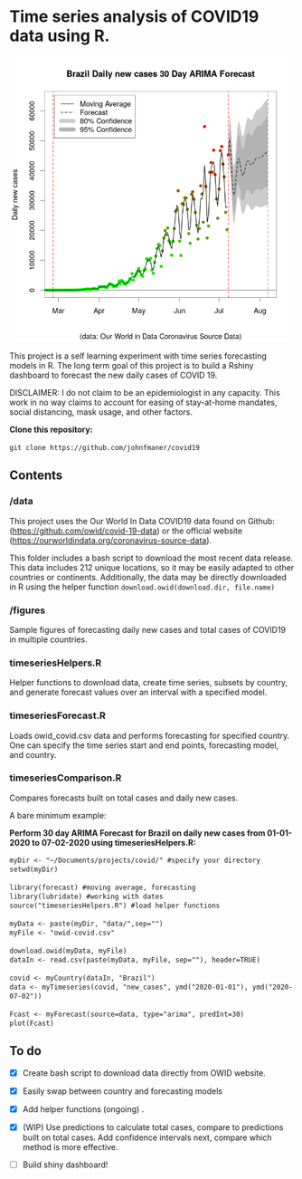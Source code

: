 # Time series analysis of COVID19 data using R. 

![Example figure](figures/Brazil%20Daily%20new%20cases%2030%20Day%20ARIMA%20Forecast.png)

This project is a self learning experiment with time series forecasting models in R. The long term goal of this project is to build a Rshiny dashboard to forecast the new daily cases of COVID 19. 

DISCLAIMER: I do not claim to be an epidemiologist in any capacity. This work in no way claims to account for easing of stay-at-home mandates, social distancing, mask usage, and other factors. 

**Clone this repository:**

`git clone https://github.com/johnfmaner/covid19`

## Contents 

### /data
This project uses the Our World In Data COVID19 data found on Github: (https://github.com/owid/covid-19-data) or the official website (https://ourworldindata.org/coronavirus-source-data). 

This folder includes a bash script to download the most recent data release. This data includes 212 unique locations, so it may be easily adapted to other countries or continents. Additionally, the data may be directly downloaded in R using the helper function `download.owid(download.dir, file.name)`

### /figures
Sample figures of forecasting daily new cases and total cases of COVID19 in multiple countries. 

### timeseriesHelpers.R
Helper functions to download data, create time series, subsets by country, and generate forecast values over an interval with a specified model. 

### timeseriesForecast.R
Loads owid_covid.csv data and performs forecasting for specified country. One can specify the time series start and end points, forecasting model, and country. 

### timeseriesComparison.R
Compares forecasts built on total cases and daily new cases. 

A bare minimum example: 

**Perform 30 day ARIMA Forecast for Brazil on daily new cases from 01-01-2020 to 07-02-2020 using timeseriesHelpers.R:** 

```
myDir <- "~/Documents/projects/covid/" #specify your directory
setwd(myDir)

library(forecast) #moving average, forecasting
library(lubridate) #working with dates
source("timeseriesHelpers.R") #load helper functions

myData <- paste(myDir, "data/",sep="")
myFile <- "owid-covid.csv"

download.owid(myData, myFile)
dataIn <- read.csv(paste(myData, myFile, sep=""), header=TRUE)

covid <- myCountry(dataIn, "Brazil")
data <- myTimeseries(covid, "new_cases", ymd("2020-01-01"), ymd("2020-07-02"))

Fcast <- myForecast(source=data, type="arima", predInt=30)
plot(Fcast)

```


## To do
- [x] Create bash script to download data directly from OWID website. 
- [X] Easily swap between country and forecasting models
- [X] Add helper functions (ongoing) . 
- [X] (WIP) Use predictions to calculate total cases, compare to predictions built on total cases. Add confidence intervals next, compare which method is more effective. 
- [ ] Build shiny dashboard! 


